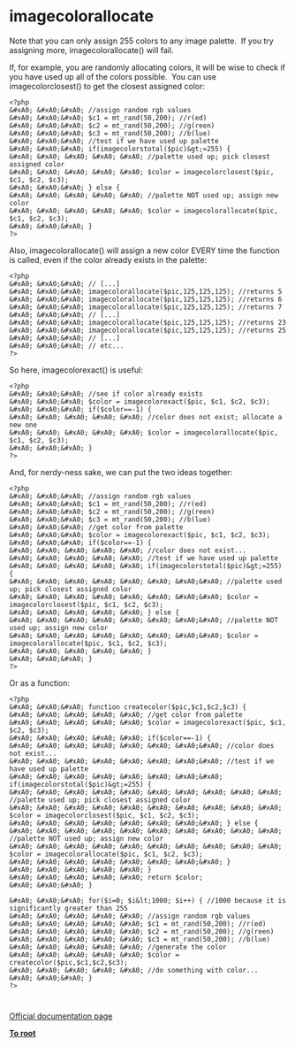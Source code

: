 # imagecolorallocate





Note that you can only assign 255 colors to any image palette.&#xA0; If you try assigning more, imagecolorallocate() will fail.

If, for example, you are randomly allocating colors, it will be wise to check if you have used up all of the colors possible.&#xA0; You can use imagecolorclosest() to get the closest assigned color:


```
<?php
&#xA0; &#xA0;&#xA0; //assign random rgb values
&#xA0; &#xA0;&#xA0; $c1 = mt_rand(50,200); //r(ed)
&#xA0; &#xA0;&#xA0; $c2 = mt_rand(50,200); //g(reen)
&#xA0; &#xA0;&#xA0; $c3 = mt_rand(50,200); //b(lue)
&#xA0; &#xA0;&#xA0; //test if we have used up palette
&#xA0; &#xA0;&#xA0; if(imagecolorstotal($pic)&gt;=255) {
&#xA0; &#xA0; &#xA0; &#xA0; &#xA0; //palette used up; pick closest assigned color
&#xA0; &#xA0; &#xA0; &#xA0; &#xA0; $color = imagecolorclosest($pic, $c1, $c2, $c3);
&#xA0; &#xA0;&#xA0; } else {
&#xA0; &#xA0; &#xA0; &#xA0; &#xA0; //palette NOT used up; assign new color
&#xA0; &#xA0; &#xA0; &#xA0; &#xA0; $color = imagecolorallocate($pic, $c1, $c2, $c3);
&#xA0; &#xA0;&#xA0; }
?>
```


Also, imagecolorallocate() will assign a new color EVERY time the function is called, even if the color already exists in the palette:


```
<?php
&#xA0; &#xA0;&#xA0; // [...]
&#xA0; &#xA0;&#xA0; imagecolorallocate($pic,125,125,125); //returns 5
&#xA0; &#xA0;&#xA0; imagecolorallocate($pic,125,125,125); //returns 6
&#xA0; &#xA0;&#xA0; imagecolorallocate($pic,125,125,125); //returns 7
&#xA0; &#xA0;&#xA0; // [...]
&#xA0; &#xA0;&#xA0; imagecolorallocate($pic,125,125,125); //returns 23
&#xA0; &#xA0;&#xA0; imagecolorallocate($pic,125,125,125); //returns 25
&#xA0; &#xA0;&#xA0; // [...]
&#xA0; &#xA0;&#xA0; // etc...
?>
```


So here, imagecolorexact() is useful:


```
<?php
&#xA0; &#xA0;&#xA0; //see if color already exists
&#xA0; &#xA0;&#xA0; $color = imagecolorexact($pic, $c1, $c2, $c3);
&#xA0; &#xA0;&#xA0; if($color==-1) {
&#xA0; &#xA0; &#xA0; &#xA0; &#xA0; //color does not exist; allocate a new one
&#xA0; &#xA0; &#xA0; &#xA0; &#xA0; $color = imagecolorallocate($pic, $c1, $c2, $c3);
&#xA0; &#xA0;&#xA0; }
?>
```


And, for nerdy-ness sake, we can put the two ideas together:


```
<?php
&#xA0; &#xA0;&#xA0; //assign random rgb values
&#xA0; &#xA0;&#xA0; $c1 = mt_rand(50,200); //r(ed)
&#xA0; &#xA0;&#xA0; $c2 = mt_rand(50,200); //g(reen)
&#xA0; &#xA0;&#xA0; $c3 = mt_rand(50,200); //b(lue)
&#xA0; &#xA0;&#xA0; //get color from palette
&#xA0; &#xA0;&#xA0; $color = imagecolorexact($pic, $c1, $c2, $c3);
&#xA0; &#xA0;&#xA0; if($color==-1) {
&#xA0; &#xA0; &#xA0; &#xA0; &#xA0; //color does not exist...
&#xA0; &#xA0; &#xA0; &#xA0; &#xA0; //test if we have used up palette
&#xA0; &#xA0; &#xA0; &#xA0; &#xA0; if(imagecolorstotal($pic)&gt;=255) {
&#xA0; &#xA0; &#xA0; &#xA0; &#xA0; &#xA0; &#xA0;&#xA0; //palette used up; pick closest assigned color
&#xA0; &#xA0; &#xA0; &#xA0; &#xA0; &#xA0; &#xA0;&#xA0; $color = imagecolorclosest($pic, $c1, $c2, $c3);
&#xA0; &#xA0; &#xA0; &#xA0; &#xA0; } else {
&#xA0; &#xA0; &#xA0; &#xA0; &#xA0; &#xA0; &#xA0;&#xA0; //palette NOT used up; assign new color
&#xA0; &#xA0; &#xA0; &#xA0; &#xA0; &#xA0; &#xA0;&#xA0; $color = imagecolorallocate($pic, $c1, $c2, $c3);
&#xA0; &#xA0; &#xA0; &#xA0; &#xA0; }
&#xA0; &#xA0;&#xA0; }
?>
```


Or as a function:


```
<?php
&#xA0; &#xA0;&#xA0; function createcolor($pic,$c1,$c2,$c3) {
&#xA0; &#xA0; &#xA0; &#xA0; &#xA0; //get color from palette
&#xA0; &#xA0; &#xA0; &#xA0; &#xA0; $color = imagecolorexact($pic, $c1, $c2, $c3);
&#xA0; &#xA0; &#xA0; &#xA0; &#xA0; if($color==-1) {
&#xA0; &#xA0; &#xA0; &#xA0; &#xA0; &#xA0; &#xA0;&#xA0; //color does not exist...
&#xA0; &#xA0; &#xA0; &#xA0; &#xA0; &#xA0; &#xA0;&#xA0; //test if we have used up palette
&#xA0; &#xA0; &#xA0; &#xA0; &#xA0; &#xA0; &#xA0;&#xA0; if(imagecolorstotal($pic)&gt;=255) {
&#xA0; &#xA0; &#xA0; &#xA0; &#xA0; &#xA0; &#xA0; &#xA0; &#xA0; &#xA0; //palette used up; pick closest assigned color
&#xA0; &#xA0; &#xA0; &#xA0; &#xA0; &#xA0; &#xA0; &#xA0; &#xA0; &#xA0; $color = imagecolorclosest($pic, $c1, $c2, $c3);
&#xA0; &#xA0; &#xA0; &#xA0; &#xA0; &#xA0; &#xA0;&#xA0; } else {
&#xA0; &#xA0; &#xA0; &#xA0; &#xA0; &#xA0; &#xA0; &#xA0; &#xA0; &#xA0; //palette NOT used up; assign new color
&#xA0; &#xA0; &#xA0; &#xA0; &#xA0; &#xA0; &#xA0; &#xA0; &#xA0; &#xA0; $color = imagecolorallocate($pic, $c1, $c2, $c3);
&#xA0; &#xA0; &#xA0; &#xA0; &#xA0; &#xA0; &#xA0;&#xA0; }
&#xA0; &#xA0; &#xA0; &#xA0; &#xA0; }
&#xA0; &#xA0; &#xA0; &#xA0; &#xA0; return $color;
&#xA0; &#xA0;&#xA0; }

&#xA0; &#xA0;&#xA0; for($i=0; $i&lt;1000; $i++) { //1000 because it is significantly greater than 255
&#xA0; &#xA0; &#xA0; &#xA0; &#xA0; //assign random rgb values
&#xA0; &#xA0; &#xA0; &#xA0; &#xA0; $c1 = mt_rand(50,200); //r(ed)
&#xA0; &#xA0; &#xA0; &#xA0; &#xA0; $c2 = mt_rand(50,200); //g(reen)
&#xA0; &#xA0; &#xA0; &#xA0; &#xA0; $c3 = mt_rand(50,200); //b(lue)
&#xA0; &#xA0; &#xA0; &#xA0; &#xA0; //generate the color
&#xA0; &#xA0; &#xA0; &#xA0; &#xA0; $color = createcolor($pic,$c1,$c2,$c3);
&#xA0; &#xA0; &#xA0; &#xA0; &#xA0; //do something with color...
&#xA0; &#xA0;&#xA0; }
?>
```



  

#

[Official documentation page](https://www.php.net/manual/en/function.imagecolorallocate.php)

**[To root](/README.md)**